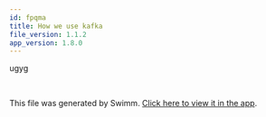 ```yaml
---
id: fpqma
title: How we use kafka
file_version: 1.1.2
app_version: 1.8.0
---
```


ugyg

<br/>

This file was generated by Swimm. [Click here to view it in the app](https://swimm-web-app.web.app/repos/Z2l0aHViJTNBJTNBZGVtbyUzQSUzQXN3aW1tdXNlcnRlc3RpbmcxMQ==/docs/fpqma).

